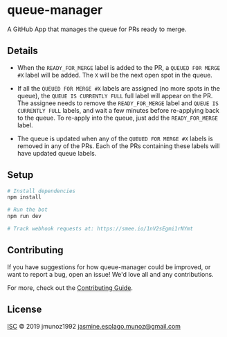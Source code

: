 # queue-manager

A GitHub App that manages the queue for PRs ready to merge.

## Details
- When the `READY_FOR_MERGE` label is added to the PR, a `QUEUED FOR MERGE #X` label will be added. The `X`  will be the next open spot in the queue.

- If all the `QUEUED FOR MERGE #X` labels are assigned (no more spots in the queue), the `QUEUE IS CURRENTLY FULL` full label will appear on the PR. The assignee needs to remove the `READY_FOR_MERGE` label and `QUEUE IS CURRENTLY FULL` labels, and wait a few minutes before re-applying back to the queue. To re-apply into the queue, just add the `READY_FOR_MERGE` label.

- The queue is updated when any of the `QUEUED FOR MERGE #X` labels is removed in any of the PRs. Each of the PRs containing these labels will have updated queue labels.


## Setup

```sh
# Install dependencies
npm install

# Run the bot
npm run dev

# Track webhook requests at: https://smee.io/1nV2sEgmi1rNYmt
```

## Contributing

If you have suggestions for how queue-manager could be improved, or want to report a bug, open an issue! We'd love all and any contributions.

For more, check out the [Contributing Guide](CONTRIBUTING.md).

## License

[ISC](LICENSE) © 2019 jmunoz1992 <jasmine.esplago.munoz@gmail.com>

